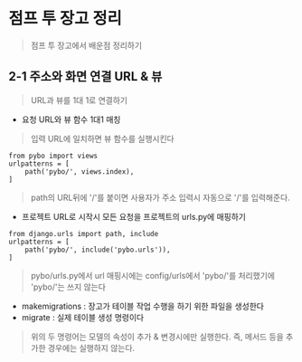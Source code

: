 # 점프 투 장고 정리
> 점프 투 장고에서 배운점 정리하기
## 2-1 주소와 화면 연결 URL & 뷰
> URL과 뷰를 1대 1로 연결하기   

* 요청 URL와 뷰 함수 1대1 매칭
> 입력 URL에 일치하면 뷰 함수를 실행시킨다
```
from pybo import views
urlpatterns = [
    path('pybo/', views.index),  
]
```
> path의 URL뒤에 '/'를 붙이면 사용자가 주소 입력시 자동으로 '/'를 입력해준다.

* 프로젝트 URL로 시작시 모든 요청을 프로젝트의 urls.py에 매핑하기
```
from django.urls import path, include
urlpatterns = [
    path('pybo/', include('pybo.urls')),
]
```
> pybo/urls.py에서 url 매핑시에는 config/urls에서 'pybo/'를 처리했기에 'pybo/'는 쓰지 않는다





* makemigrations : 장고가 테이블 작업 수행을 하기 위한 파일을 생성한다
* migrate : 실제 테이블 생성 명령이다
> 위의 두 명령어는 모델의 속성이 추가 & 변경시에만 실행한다. 즉, 메서드 등을 추가한 경우에는 실행하지 않는다.